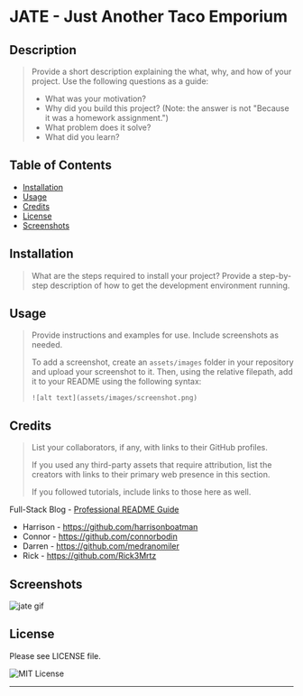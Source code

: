 # JATE - Just Another Taco Emporium

## Description

> Provide a short description explaining the what, why, and how of your project. Use the following questions as a guide:  
>   
> - What was your motivation?  
> - Why did you build this project? (Note: the answer is not "Because it was a homework assignment.")  
> - What problem does it solve?  
> - What did you learn?  

## Table of Contents

* [Installation](#installation)
* [Usage](#usage)
* [Credits](#credits)
* [License](#license)
* [Screenshots](#screenshots)

## Installation

> What are the steps required to install your project? Provide a step-by-step description of how to get the development environment running.

## Usage

> Provide instructions and examples for use. Include screenshots as needed.
>   
> To add a screenshot, create an `assets/images` folder in your repository and upload your screenshot to it. Then, using the relative filepath, add it to your README using the following syntax:  
>   
>   `![alt text](assets/images/screenshot.png)`


## Credits

> List your collaborators, if any, with links to their GitHub profiles.
> 
> If you used any third-party assets that require attribution, list the creators with links to their primary web presence in this section.
> 
> If you followed tutorials, include links to those here as well.

Full-Stack Blog - [Professional README Guide](https://coding-boot-camp.github.io/full-stack/github/professional-readme-guide)

- Harrison - https://github.com/harrisonboatman
- Connor - https://github.com/connorbodin
- Darren - https://github.com/medranomiler 
- Rick - https://github.com/Rick3Mrtz

## Screenshots

![jate gif](https://user-images.githubusercontent.com/63430373/225406176-8b983351-ec83-4e41-a86d-dc9008d4f790.gif)


## License

Please see LICENSE file.

![MIT License](https://img.shields.io/github/license/AustinBQ02/c03-password-generator)

---
